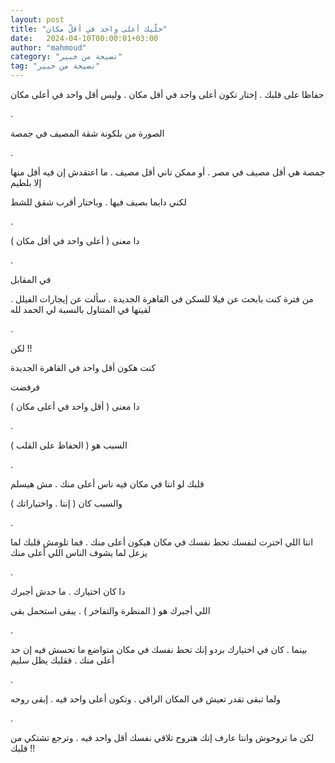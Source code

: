 ```yaml
---
layout: post
title: "خلّيك أعلى واحد في أقلّ مكان"
date:   2024-04-10T00:00:01+03:00
author: "mahmoud"
category: "نصيحة من خبير"
tag: "نصيحة من خبير"
---
```



حفاظا على قلبك . إختار تكون أعلى واحد في أقل مكان . وليس
أقل واحد في أعلى مكان

.

الصورة من بلكونة شقة المصيف في جمصة

.

جمصة هي أقل مصيف في مصر . أو ممكن تاني أقل مصيف . ما
اعتقدش إن فيه أقل منها إلا بلطيم

لكني دايما بصيف فيها . وباختار أقرب شقق للشط

.

دا معنى ( أعلى واحد في أقل مكان )

.

في المقابل

من فترة كنت بابحث عن فيلا للسكن في القاهرة الجديدة .
سألت عن إيجارات الفيلل . لقيتها في المتناول بالنسبة لي الحمد لله

.

لكن !!

كنت هكون أقل واحد في القاهرة الجديدة

فرفضت

دا معنى ( أقل واحد في أعلى مكان )

.

السبب هو ( الحفاظ على القلب )

.

قلبك لو انتا في مكان فيه ناس أعلى منك . مش هيسلم

والسبب كان ( إنتا . واختياراتك )

.

انتا اللي اخترت لنفسك تحط نفسك في مكان هيكون أعلى منك .
فما تلومش قلبك لما يزعل لما يشوف الناس اللي أعلى منك

.

دا كان اختيارك . ما حدش أجبرك

اللي أجبرك هو ( المنظرة والتفاخر ) . يبقى استحمل
بقى

.

بينما . كان في اختيارك بردو إنك تحط نفسك في مكان متواضع
ما تحسش فيه إن حد أعلى منك . فقلبك يظل سليم

.

ولما تبقى تقدر تعيش في المكان الراقي . وتكون أعلى واحد
فيه . إبقى روحه

.

لكن ما تروحوش وانتا عارف إنك هتروح تلاقي نفسك أقل واحد
فيه . وترجع تشتكي من قلبك !!
